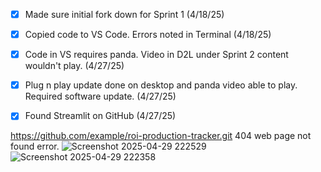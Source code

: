 - [x] Made sure initial fork down for Sprint 1 (4/18/25)
- [x] Copied code to VS Code. Errors noted in Terminal (4/18/25)
- [x] Code in VS requires panda.  Video in D2L under Sprint 2 content wouldn't play.  (4/27/25)
- [x] Plug n play update done on desktop and panda video able to play.  Required software update. (4/27/25)
- [x] Found Streamlit on GitHub (4/27/25)




https://github.com/example/roi-production-tracker.git
404 web page not found error.
![Screenshot 2025-04-29 222529](https://github.com/user-attachments/assets/d4dc5246-825f-4128-8a93-3e73a7c948a4)
![Screenshot 2025-04-29 222358](https://github.com/user-attachments/assets/cec61685-e196-4d52-a8c2-f689f7fa4374)
